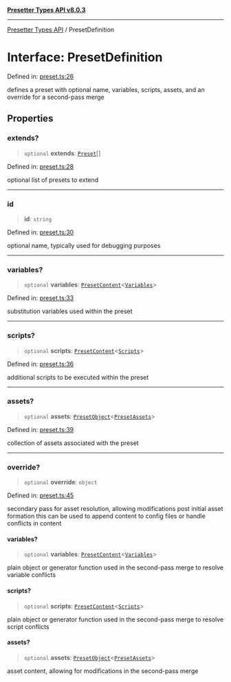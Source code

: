 [**Presetter Types API v8.0.3**](../README.md)

---

[Presetter Types API](../README.md) / PresetDefinition

# Interface: PresetDefinition

Defined in: [preset.ts:26](https://github.com/alvis/presetter/blob/master/packages/types/src/preset.ts#L26)

defines a preset with optional name, variables, scripts, assets, and an override for a second-pass merge

## Properties

### extends?

> `optional` **extends**: [`Preset`](../type-aliases/Preset.md)[]

Defined in: [preset.ts:28](https://github.com/alvis/presetter/blob/master/packages/types/src/preset.ts#L28)

optional list of presets to extend

---

### id

> **id**: `string`

Defined in: [preset.ts:30](https://github.com/alvis/presetter/blob/master/packages/types/src/preset.ts#L30)

optional name, typically used for debugging purposes

---

### variables?

> `optional` **variables**: [`PresetContent`](../type-aliases/PresetContent.md)\<[`Variables`](../type-aliases/Variables.md)\>

Defined in: [preset.ts:33](https://github.com/alvis/presetter/blob/master/packages/types/src/preset.ts#L33)

substitution variables used within the preset

---

### scripts?

> `optional` **scripts**: [`PresetContent`](../type-aliases/PresetContent.md)\<[`Scripts`](../type-aliases/Scripts.md)\>

Defined in: [preset.ts:36](https://github.com/alvis/presetter/blob/master/packages/types/src/preset.ts#L36)

additional scripts to be executed within the preset

---

### assets?

> `optional` **assets**: [`PresetObject`](../type-aliases/PresetObject.md)\<[`PresetAssets`](PresetAssets.md)\>

Defined in: [preset.ts:39](https://github.com/alvis/presetter/blob/master/packages/types/src/preset.ts#L39)

collection of assets associated with the preset

---

### override?

> `optional` **override**: `object`

Defined in: [preset.ts:45](https://github.com/alvis/presetter/blob/master/packages/types/src/preset.ts#L45)

secondary pass for asset resolution, allowing modifications post initial asset formation
this can be used to append content to config files or handle conflicts in content

#### variables?

> `optional` **variables**: [`PresetContent`](../type-aliases/PresetContent.md)\<[`Variables`](../type-aliases/Variables.md)\>

plain object or generator function used in the second-pass merge to resolve variable conflicts

#### scripts?

> `optional` **scripts**: [`PresetContent`](../type-aliases/PresetContent.md)\<[`Scripts`](../type-aliases/Scripts.md)\>

plain object or generator function used in the second-pass merge to resolve script conflicts

#### assets?

> `optional` **assets**: [`PresetObject`](../type-aliases/PresetObject.md)\<[`PresetAssets`](PresetAssets.md)\>

asset content, allowing for modifications in the second-pass merge
